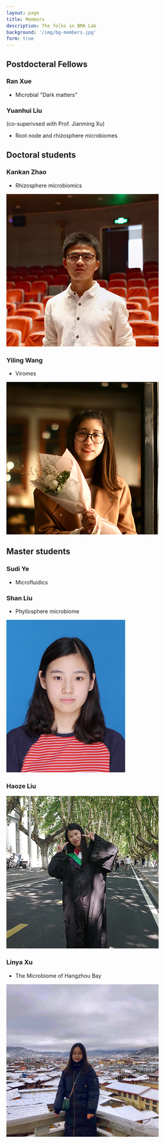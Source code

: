 ```yaml
---
layout: page
title: Members
description: The folks in BMA Lab 
background: '/img/bg-members.jpg'
form: true
---
```


## Postdocteral Fellows

### Ran Xue
- Microbial "Dark matters"

### Yuanhui Liu

(co-superivsed with Prof. Jianming Xu)

- Root node and rhizosphere microbiomes

## Doctoral students

### Kankan Zhao
- Rhizosphere microbiomics

![](img/members/zhaokankan.png)

### Yiling Wang
- Viromes

![](img/members/wangyiling.jpg)

## Master students

### Sudi Ye
- Microfluidics


### Shan Liu
- Phyllosphere microbiome

![](img/members/liushan.jpg)


### Haoze Liu

![](img/members/liu1.jpg)


###  Linya Xu

- The Microbiome of Hangzhou Bay

<img src="img/members/xulinya.jpg"  height="400" width="400">